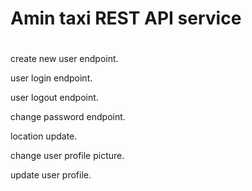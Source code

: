 # Amin taxi REST API service
#

create new user endpoint.

user login endpoint.

user logout endpoint.

change password endpoint.

location update.

change user profile picture.

update user profile.
